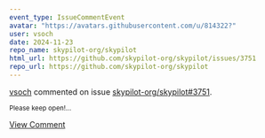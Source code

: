 ```yaml
---
event_type: IssueCommentEvent
avatar: "https://avatars.githubusercontent.com/u/814322?"
user: vsoch
date: 2024-11-23
repo_name: skypilot-org/skypilot
html_url: https://github.com/skypilot-org/skypilot/issues/3751
repo_url: https://github.com/skypilot-org/skypilot
---
```


<a href='https://github.com/vsoch' target='_blank'>vsoch</a> commented on issue <a href='https://github.com/skypilot-org/skypilot/issues/3751' target='_blank'>skypilot-org/skypilot#3751</a>.

<small>Please keep open!...</small>

<a href='https://github.com/skypilot-org/skypilot/issues/3751' target='_blank'>View Comment</a>